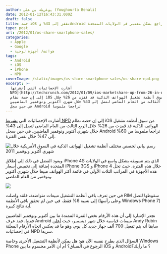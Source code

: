 ```yaml
---
author: يوغرطة بن علي (Youghourta Benali)
date: 2012-01-12T16:43:31.000Z
draft: false
title: حصة iOS تقفز إلى 43% وAndroid يتراجع بشكل معتبر في الولايات المتحدة
type: post
url: /2012/01/os-share-smartphone-sales/
categories:
  - Apple
  - Google
  - هواتف/ أجهزة لوحية
tags:
  - Android
  - iOS
  - iPhone
  - NPD
coverImage: /static/images/os-share-smartphone-sales/os-share-npd.png
excerpt: >-
  أشارت الإحصائيات التي [نشرتها
  NPD](http://techcrunch.com/2012/01/09/ios-marketshare-up-from-26-in-q3-to-43-in-octnov-2011/)
  إلى إن حصة نظام iOS من سوق أنظمة تشغيل الهواتف الذكية قد قفزت من 26% خلال
  الربع الثالث من العام الماضي لتصل إلى 43% خلال شهري أكتوبر ونوفمبر الماضيين.
  في حين سجل Android تراجعا ملموسا
---
```

أشارت الإحصائيات التي [نشرتها NPD](http://techcrunch.com/2012/01/09/ios-marketshare-up-from-26-in-q3-to-43-in-octnov-2011/) إلى إن حصة نظام iOS من سوق أنظمة تشغيل الهواتف الذكية قد قفزت من 26% خلال الربع الثالث من العام الماضي لتصل إلى 43% خلال شهري أكتوبر ونوفمبر الماضيين. في حين سجل Android تراجعا ملموسا من 60% إلى 47% خلال نفس الفترة.

![رسم بياني لحصص مختلف أنظمة تشغيل الهواتف الذكية في السوق الأمريكية خلال شهري أكتوبر ونوفمبر 2011](/static/images/os-share-smartphone-sales/os-share-npd.png)

ويعود الفضل في ذلك إلى إطلاق iPhone 4S الذي يتم تسويقه بشكل واسع في الولايات المتحدة إضافة إلى تخفيض أسعار iPhone 3GS و iPhone 4 خلال هذه الفترة، حيث تحل هذه الأجهزة في المراتب الثلاث الأولى في قائمة أكثر الهواتف مبيعا خلال شهري أكتوبر ونوفمبر من العام الماضي.

![](/static/images/os-share-smartphone-sales/top-10-models-npd.png)

في حين تعرف باقي أنظمة التشغيل مبيعات متواضعة، فلقد واصلت RIM سقوطها لتصل إلى نسبة 6% فقط، في حين لم تحقق باقي الأنظمة (وعلى رأسها Windows Phone 7) أية نتائج كبيرة.

تجدر الإشارة إلى أن هذه الأرقام تخص الفترة الممتدة ما بين أكتوبر ونوفمبر الماضيين فقط، فقد عرف Android مبيعات قياسية خلال شهر ديسمبر، حيث [أعلن](https://plus.google.com/112599748506977857728/posts/PLAaEFy1fNa) Andy Rubin سابقا أنه يتم تفعيل 700 ألف جهاز جديد كل يوم، وهو ما قد يعكس اتجاه الأرقام المعلنة في إحصائيات NPD سريعا.

السؤال الذي يطرح نفسه الآن هو: هل يمكن لأنظمة التشغيل الأخرى وخاصة Windows Phone الرجوع في السباق؟ أم أن الأمر محسوم ما بين iOS و Android؟ ما رأيك؟
